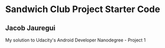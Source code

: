 # Sandwich Club Project Starter Code

## Jacob Jauregui
My solution to Udacity's Android Developer Nanodegree - Project 1
